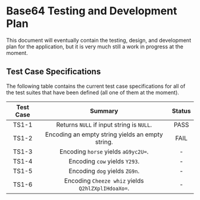 # Base64 Testing and Development Plan
This document will eventually contain the testing, design, and development plan
for the application, but it is very much still a work in progress at the moment.

## Test Case Specifications
The following table contains the current test case specifications for all of the
test suites that have been defined (all one of them at the moment).

| Test Case | Summary | Status |
| :-------: | :-----: | :----: |
| TS1-1 | Returns `NULL` if input string is `NULL`. | PASS |
| TS1-2 | Encoding an empty string yields an empty string. | FAIL |
| TS1-3 | Encoding `horse` yields `aG9yc2U=`. | - |
| TS1-4 | Encoding `cow` yields `Y293`. | - |
| TS1-5 | Encoding `dog` yields `ZG9n`. | - |
| TS1-6 | Encoding `Cheeze whiz` yields `Q2hlZXplIHdoaXo=`. | - |
